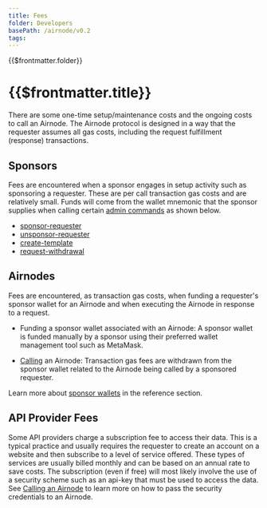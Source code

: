 ```yaml
---
title: Fees
folder: Developers
basePath: /airnode/v0.2
tags:
---
```


<TitleSpan>{{$frontmatter.folder}}</TitleSpan>

# {{$frontmatter.title}}

<VersionWarning/>
<TocHeader />
<TOC class="table-of-contents" :include-level="[2,3]" />

There are some one-time setup/maintenance costs and the ongoing costs to call an
Airnode. The Airnode protocol is designed in a way that the requester assumes
all gas costs, including the request fulfillment (response) transactions.

## Sponsors

Fees are encountered when a sponsor engages in setup activity such as sponsoring
a requester. These are per call transaction gas costs and are relatively small.
Funds will come from the wallet mnemonic that the sponsor supplies when calling
certain [admin commands](../reference/packages/admin-cli-commands.md) as shown
below.

- [sponsor-requester](../reference/packages/admin-cli-commands.md#sponsor-requester)
- [unsponsor-requester](../reference/packages/admin-cli-commands.md#unsponsor-requester)
- [create-template](../reference/packages/admin-cli-commands.md#create-template)
- [request-withdrawal](../reference/packages/admin-cli-commands.md#request-withdrawal)

## Airnodes

Fees are encountered, as transaction gas costs, when funding a requester's
sponsor wallet for an Airnode and when executing the Airnode in response to a
request.

- Funding a sponsor wallet associated with an Airnode: A sponsor wallet is
  funded manually by a sponsor using their preferred wallet management tool such
  as MetaMask.

- [Calling](../grp-developers/call-an-airnode.md) an Airnode: Transaction gas
  fees are withdrawn from the sponsor wallet related to the Airnode being called
  by a sponsored requester.

<airnode-SponsorWalletWarning/>

Learn more about [sponsor wallets](../concepts/sponsor.md) in the reference
section.

## API Provider Fees

Some API providers charge a subscription fee to access their data. This is a
typical practice and usually requires the requester to create an account on a
website and then subscribe to a level of service offered. These types of
services are usually billed monthly and can be based on an annual rate to save
costs. The subscription (even if free) will most likely involve the use of a
security scheme such as an api-key that must be used to access the data. See
[Calling an Airnode](call-an-airnode.md) to learn more on how to pass the
security credentials to an Airnode.
